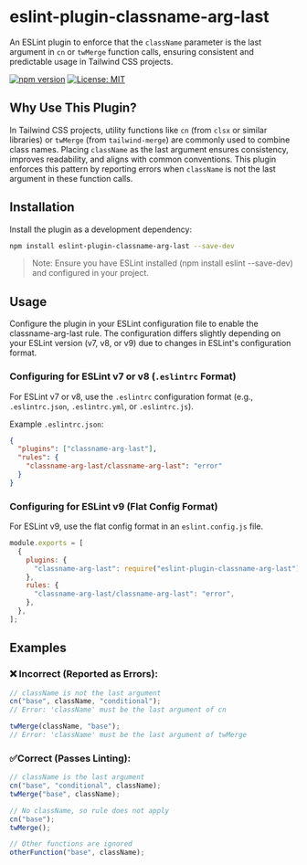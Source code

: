# eslint-plugin-classname-arg-last

An ESLint plugin to enforce that the `className` parameter is the last argument in `cn` or `twMerge` function calls, ensuring consistent and predictable usage in Tailwind CSS projects.

[![npm version](https://img.shields.io/npm/v/eslint-plugin-classname-arg-last.svg)](https://www.npmjs.com/package/eslint-plugin-classname-arg-last)
[![License: MIT](https://img.shields.io/badge/License-MIT-blue.svg)](https://opensource.org/licenses/MIT)

## Why Use This Plugin?

In Tailwind CSS projects, utility functions like `cn` (from `clsx` or similar libraries) or `twMerge` (from `tailwind-merge`) are commonly used to combine class names. Placing `className` as the last argument ensures consistency, improves readability, and aligns with common conventions. This plugin enforces this pattern by reporting errors when `className` is not the last argument in these function calls.

## Installation

Install the plugin as a development dependency:

```bash
npm install eslint-plugin-classname-arg-last --save-dev
```

> Note: Ensure you have ESLint installed (npm install eslint --save-dev) and configured in your project.

## Usage

Configure the plugin in your ESLint configuration file to enable the classname-arg-last rule. The configuration differs slightly depending on your ESLint version (v7, v8, or v9) due to changes in ESLint's configuration format.

### Configuring for ESLint v7 or v8 (`.eslintrc` Format)

For ESLint v7 or v8, use the `.eslintrc` configuration format (e.g., `.eslintrc.json`, `.eslintrc.yml`, or `.eslintrc.js`).

Example `.eslintrc.json`:

```json
{
  "plugins": ["classname-arg-last"],
  "rules": {
    "classname-arg-last/classname-arg-last": "error"
  }
}
```

### Configuring for ESLint v9 (Flat Config Format)

For ESLint v9, use the flat config format in an `eslint.config.js` file.

```javascript
module.exports = [
  {
    plugins: {
      "classname-arg-last": require("eslint-plugin-classname-arg-last"),
    },
    rules: {
      "classname-arg-last/classname-arg-last": "error",
    },
  },
];
```

## Examples

### ❌ Incorrect (Reported as Errors):

```javascript
// className is not the last argument
cn("base", className, "conditional");
// Error: 'className' must be the last argument of cn

twMerge(className, "base");
// Error: 'className' must be the last argument of twMerge
```

### ✅Correct (Passes Linting):

```javascript
// className is the last argument
cn("base", "conditional", className);
twMerge("base", className);

// No className, so rule does not apply
cn("base");
twMerge();

// Other functions are ignored
otherFunction("base", className);
```
